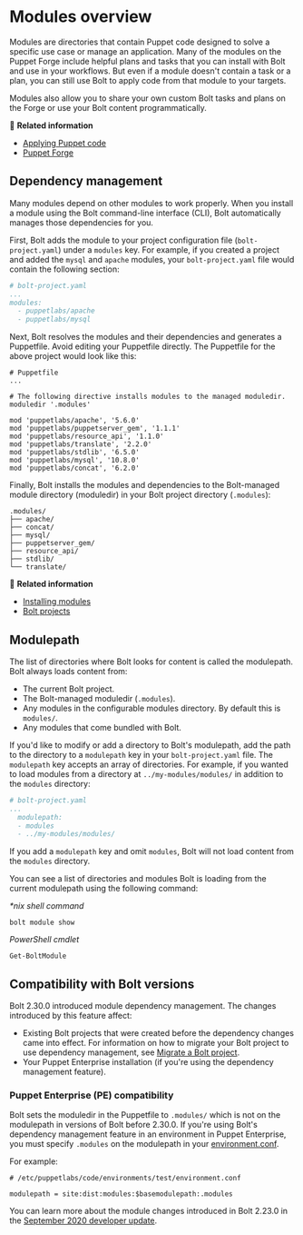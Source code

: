 # Modules overview

Modules are directories that contain Puppet code designed to solve a specific
use case or manage an application. Many of the modules on the Puppet Forge
include helpful plans and tasks that you can install with Bolt and use in your
workflows. But even if a module doesn't contain a task or a plan, you can
still use Bolt to apply code from that module to your targets.

Modules also allow you to share your own custom Bolt tasks and plans on the
Forge or use your Bolt content programmatically.

📖 **Related information**

- [Applying Puppet code](applying_manifest_blocks.md)
- [Puppet Forge](https://forge.puppet.com/)

## Dependency management

Many modules depend on other modules to work properly. When you install a module
using the Bolt command-line interface (CLI), Bolt automatically manages those
dependencies for you.

First, Bolt adds the module to your project configuration file
(`bolt-project.yaml`) under a `modules` key. For example, if you created a
project and added the `mysql` and `apache` modules, your `bolt-project.yaml`
file would contain the following section:

```yaml
# bolt-project.yaml
...
modules:
  - puppetlabs/apache
  - puppetlabs/mysql
```

Next, Bolt resolves the modules and their dependencies and generates a
Puppetfile. Avoid editing your Puppetfile directly. The Puppetfile for the above
project would look like this:

```
# Puppetfile
...

# The following directive installs modules to the managed moduledir.
moduledir '.modules'

mod 'puppetlabs/apache', '5.6.0'
mod 'puppetlabs/puppetserver_gem', '1.1.1'
mod 'puppetlabs/resource_api', '1.1.0'
mod 'puppetlabs/translate', '2.2.0'
mod 'puppetlabs/stdlib', '6.5.0'
mod 'puppetlabs/mysql', '10.8.0'
mod 'puppetlabs/concat', '6.2.0'

```

Finally, Bolt installs the modules and dependencies to the Bolt-managed module
directory (moduledir) in your Bolt project directory (`.modules`):

```shell
.modules/
├── apache/
├── concat/
├── mysql/
├── puppetserver_gem/
├── resource_api/
├── stdlib/
└── translate/
```

📖 **Related information**

- [Installing modules](bolt_installing_modules.md)
- [Bolt projects](projects.md)

## Modulepath

The list of directories where Bolt looks for content is called the modulepath.
Bolt always loads content from:
- The current Bolt project.
- The Bolt-managed moduledir (`.modules`).
- Any modules in the configurable modules directory. By default this is
  `modules/`.
- Any modules that come bundled with Bolt.

If you'd like to modify or add a directory to Bolt's modulepath, add the path to
the directory to a `modulepath` key in your `bolt-project.yaml` file. The
`modulepath` key accepts an array of directories. For example, if you wanted to
load modules from a directory at `../my-modules/modules/` in addition to the
`modules` directory:

```yaml
# bolt-project.yaml
...
  modulepath: 
  - modules
  - ../my-modules/modules/
```

If you add a `modulepath` key and omit `modules`, Bolt will not load content
from the `modules` directory.

You can see a list of directories and modules Bolt is
loading from the current modulepath using the following command:

_*nix shell command_
```
bolt module show
```

_PowerShell cmdlet_
```
Get-BoltModule
```

## Compatibility with Bolt versions

Bolt 2.30.0 introduced module dependency management. The changes introduced by
this feature affect:
- Existing Bolt projects that were created before the dependency changes came
  into effect. For information on how to migrate your Bolt project to use
  dependency management, see [Migrate a Bolt
  project](projects.md#migrate-a-bolt-project).
- Your Puppet Enterprise installation (if you're using the dependency management
  feature).

### Puppet Enterprise (PE) compatibility

Bolt sets the moduledir in the Puppetfile to `.modules/` which is not on the
modulepath in versions of Bolt before 2.30.0. If you're using Bolt's dependency
management feature in an environment in Puppet Enterprise, you must specify
`.modules` on the modulepath in your
[environment.conf](https://puppet.com/docs/puppet/latest/config_file_environment.html#example).

For example:

```
# /etc/puppetlabs/code/environments/test/environment.conf

modulepath = site:dist:modules:$basemodulepath:.modules
```

You can learn more about the module changes introduced in Bolt 2.23.0 in the
[September 2020 developer update](./developer_updates.md#september-2020).
